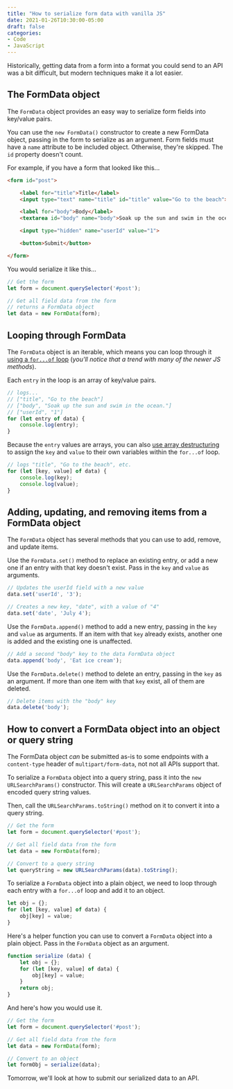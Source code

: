```yaml
---
title: "How to serialize form data with vanilla JS"
date: 2021-01-26T10:30:00-05:00
draft: false
categories:
- Code
- JavaScript
---
```


Historically, getting data from a form into a format you could send to an API was a bit difficult, but modern techniques make it a lot easier.

## The FormData object

The `FormData` object provides an easy way to serialize form fields into key/value pairs.

You can use the `new FormData()` constructor to create a new FormData object, passing in the form to serialize as an argument. Form fields must have a `name` attribute to be included object. Otherwise, they're skipped. The `id` property doesn't count.

For example, if you have a form that looked like this...

```html
<form id="post">

	<label for="title">Title</label>
	<input type="text" name="title" id="title" value="Go to the beach">

	<label for="body">Body</label>
	<textarea id="body" name="body">Soak up the sun and swim in the ocean.</textarea>

	<input type="hidden" name="userId" value="1">

	<button>Submit</button>

</form>
```

You would serialize it like this...

```js
// Get the form
let form = document.querySelector('#post');

// Get all field data from the form
// returns a FormData object
let data = new FormData(form);
```

## Looping through FormData

The `FormData` object is an iterable, which means you can loop through it [using a `for...of` loop](/the-for...of-loop-in-vanilla-js/) (_you'll notice that a trend with many of the newer JS methods_).

Each `entry` in the loop is an array of key/value pairs.

```js
// logs...
// ["title", "Go to the beach"]
// ["body", "Soak up the sun and swim in the ocean."]
// ["userId", "1"]
for (let entry of data) {
	console.log(entry);
}
```

Because the `entry` values are arrays, you can also [use array destructuring](/destructing-in-vanilla-js/#array-destructuring) to assign the `key` and `value` to their own variables within the `for...of` loop.

```js
// logs "title", "Go to the beach", etc.
for (let [key, value] of data) {
	console.log(key);
	console.log(value);
}
```

## Adding, updating, and removing items from a FormData object

The `FormData` object has several methods that you can use to add, remove, and update items.

Use the `FormData.set()` method to replace an existing entry, or add a new one if an entry with that key doesn't exist. Pass in the `key` and `value` as arguments.

```js
// Updates the userId field with a new value
data.set('userId', '3');

// Creates a new key, "date", with a value of "4"
data.set('date', 'July 4');
```

Use the `FormData.append()` method to add a new entry, passing in the `key` and `value` as arguments. If an item with that `key` already exists, another one is added and the existing one is unaffected.

```js
// Add a second "body" key to the data FormData object
data.append('body', 'Eat ice cream');
```

Use the `FormData.delete()` method to delete an entry, passing in the `key` as an argument. If more than one item with that `key` exist, all of them are deleted.

```js
// Delete items with the "body" key
data.delete('body');
```

## How to convert a FormData object into an object or query string

The FormData object _can_ be submitted as-is to some endpoints with a `content-type` header of `multipart/form-data`, not not all APIs support that.

To serialize a `FormData` object into a query string, pass it into the `new URLSearchParams()` constructor. This will create a `URLSearchParams` object of encoded query string values.

Then, call the `URLSearchParams.toString()` method on it to convert it into a query string.

```js
// Get the form
let form = document.querySelector('#post');

// Get all field data from the form
let data = new FormData(form);

// Convert to a query string
let queryString = new URLSearchParams(data).toString();
```

To serialize a `FormData` object into a plain object, we need to loop through each entry with a `for...of` loop and add it to an object.

```js
let obj = {};
for (let [key, value] of data) {
	obj[key] = value;
}
```

Here's a helper function you can use to convert a `FormData` object into a plain object. Pass in the `FormData` object as an argument.

```js
function serialize (data) {
	let obj = {};
	for (let [key, value] of data) {
		obj[key] = value;
	}
	return obj;
}
```

And here's how you would use it.

```js
// Get the form
let form = document.querySelector('#post');

// Get all field data from the form
let data = new FormData(form);

// Convert to an object
let formObj = serialize(data);
```

Tomorrow, we'll look at how to submit our serialized data to an API.